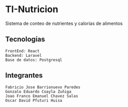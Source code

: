 # TI-Nutricion
 Sistema de conteo de nutrientes y calorías de alimentos
## Tecnologías
    FrontEnd: React
    Backend: Laravel
    Base de datos: Postgresql
## Integrantes
    Fabricio Jose Barrionuevo Paredes
    Gonzalo Eduardo Coayla Zuñiga
    Joao Franco Emanuel Chavez Salas
    Oscar David Pfuturi Huisa

